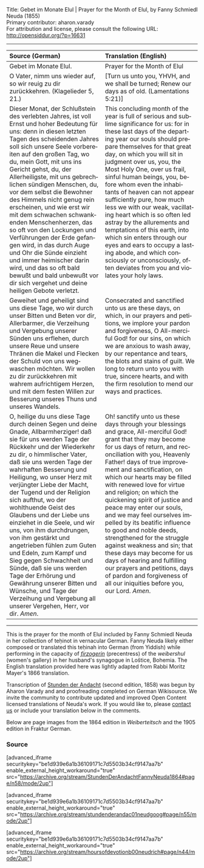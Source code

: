 <html>
<head></head>
<body>
Title: Gebet im Monate Elul | Prayer for the Month of Elul, by Fanny Schmiedl Neuda (1855)<br />
Primary contributor: aharon.varady<br />
For attribution and license, please consult the following URL: <a href="http://opensiddur.org/?p=16631">http://opensiddur.org/?p=16631</a>
<p />
<hr />

<table style="margin-left: auto;margin-right: auto;" class="draggable">
<thead><tr><th id="x" style="text-align: left;">Source (German)</th><th style="text-align: left;">Translation (English)</th></tr></thead>
<tbody>
<tr><td style="vertical-align:top;" width="50%">
<div class="english" lang="en">
Gebet im Monate Elul.
</span></div></td>

<td style="vertical-align:top;" width="50%">
<div class="english" lang="en">
Prayer for the Month of Elul
</span></div></td></tr>


<tr><td style="vertical-align:top;" width="50%">
<div class="english" lang="en">
O Vater, nimm uns wieder auf, 
so wir reuig zu dir zurückkehren. 
(Klagelieder 5, 21.) 
</span></div></td>

<td style="vertical-align:top;" width="50%">
<div class="english" lang="en">
[Turn us unto you, YHVH, and we shall be turned; 
Renew our days as of old. 
(Lamentations 5:21)]
</span></div></td></tr>


<tr><td style="vertical-align:top;" width="50%">
<div class="english" lang="en">
Dieser Monat, der Schlußstein des verlebten Jahres, ist voll Ernst und hoher Bedeutung für uns: denn in diesen letzten Tagen des scheidenden Jahres soll sich unsere Seele vorbereiten auf den großen Tag, wo du, mein Gott, mit uns ins Gericht gehst, du, der Allerheiligste, mit uns gebrechlichen sündigen Menschen, du, vor dem selbst die Bewohner des Himmels nicht genug rein erscheinen, und wie erst wir mit dem schwachen schwankenden Menschenherzen, das so oft von den Lockungen und Verführungen der Erde gefangen wird, in das durch Auge und Ohr die Sünde einzieht und immer heimischer darin wird, und das so oft bald bewußt und bald unbewußt vor dir sich vergehet und deine heiligen Gebote verletzt. 
</span></div></td>

<td style="vertical-align:top;" width="50%">
<div class="english" lang="en">
This concluding month of the year is full of serious and sublime significance for us: for in these last days of the departing year our souls should prepare themselves for that great day, on which you will sit in judgment over us, you, the Most Holy One, over us frail, sinful human beings, you, before whom even the inhabitants of heaven can not appear sufficiently pure, how much less we with our weak, vacillating heart which is so often led astray by the allurements and temptations of this earth, into which sin enters through our eyes and ears to occupy a lasting abode, and which consciously or unconsciously, often deviates from you and violates your holy laws.
</span></div></td></tr>


<tr><td style="vertical-align:top;" width="50%">
<div class="english" lang="en">
Geweihet und geheiligt sind uns diese Tage, wo wir durch unser Bitten und Beten vor dir, Allerbarmer, die Verzeihung und Vergebung unserer Sünden uns erflehen, durch unsere Reue und unsere Thränen die Makel und Flecken der Schuld von uns wegwaschen möchten. Wir wollen zu dir zurückkehren mit wahrem aufrichtigem Herzen, und mit dem festen Willen zur Besserung unseres Thuns und unseres Wandels. 
</span></div></td>

<td style="vertical-align:top;" width="50%">
<div class="english" lang="en">
Consecrated and sanctified unto us are these days, on which, in our prayers and petitions, we implore your pardon and forgiveness, O All-merciful God! for our sins, on which we are anxious to wash away, by our repentance and tears, the blots and stains of guilt. We long to return unto you with true, sincere hearts, and with the firm resolution to mend our ways and practices.
</span></div></td></tr>


<tr><td style="vertical-align:top;" width="50%">
<div class="english" lang="en">
O, heilige du uns diese Tage durch deinen Segen und deine Gnade, Allbarmherziger! daß sie für uns werden Tage der Rückkehr und der Wiederkehr zu dir, o himmlischer Vater, daß sie uns werden Tage der wahrhaften Besserung und Heiligung, wo unser Herz mit verjüngter Liebe der Macht, der Tugend und der Religion sich aufthut, wo der wohlthuende Geist des Glaubens und der Liebe uns einziehet in die Seele, und wir uns, von ihm durchdrungen, von ihm gestärkt und angetrieben fühlen zum Guten und Edeln, zum Kampf und Sieg gegen Schwachheit und Sünde, daß sie uns werden Tage der Erhörung und Gewährung unserer Bitten und Wünsche, und Tage der Verzeihung und Vergebung all unserer Vergehen, Herr, vor dir. <em>Amen</em>. 
</span></div></td>

<td style="vertical-align:top;" width="50%">
<div class="english" lang="en">
Oh! sanctify unto us these days through your blessings and grace, All-merciful God! grant that they may become for us days of return, and reconciliation with you, Heavenly Father! days of true improvement and sanctification, on which our hearts may be filled with renewed love for virtue and religion; on which the quickening spirit of justice and peace may enter our souls, and we may feel ourselves impelled by its beatific influence to good and noble deeds, strengthened for the struggle against weakness and sin; that these days may become for us days of hearing and fulfilling our prayers and petitions, days of pardon and forgiveness of all our iniquities before you, our Lord. <em>Amen</em>.
</span></div></td></tr>
</tbody></table>

<hr />

This is the prayer for the month of Elul included by Fanny Schmiedl Neuda in her collection of teḥinot in vernacular German. Fanny Neuda likely either composed or translated this teḥinah into German (from Yiddish) while performing in the capacity of <a href="https://en.wikipedia.org/wiki/Firzogerin"><em>firzogerin</em></a> (precentress) of the <em>weibershul</em> (women's gallery) in her husband's synagogue in Loštice, Bohemia. The English translation provided here was lightly adapted from Rabbi Moritz Mayer's 1866 translation.

Transcription of <a href="https://opensiddur.org/prayers-for/tkhines/stunden-der-andacht-hours-of-devotion-by-fanny-schmiedl-neuda/">Stunden der Andacht</a> (second edition, 1858) was begun by Aharon Varady and and proofreading completed on German Wikisource. We invite the community to contribute updated and improved Open Content licensed translations of Neuda's work. If you would like to, please <a href="https://opensiddur.org/contact/">contact us</a> or include your translation below in the comments.

Below are page images from the 1864 edition in <em>Weiberteitsch</em> and the 1905 edition in Fraktur German.

<h3>Source</h3>

[advanced_iframe securitykey="be1d939e6a1b36109171c7d5503b34cf9147aa7b" enable_external_height_workaround="true" src="https://archive.org/stream/StundenDerAndachtFannyNeuda1864#page/n58/mode/2up"]

[advanced_iframe securitykey="be1d939e6a1b36109171c7d5503b34cf9147aa7b" enable_external_height_workaround="true" src="https://archive.org/stream/stundenderandac01neudgoog#page/n55/mode/2up"]

[advanced_iframe securitykey="be1d939e6a1b36109171c7d5503b34cf9147aa7b" enable_external_height_workaround="true" src="https://archive.org/stream/hoursofdevotionb00neudrich#page/n44/mode/2up"]
</body>
</html>